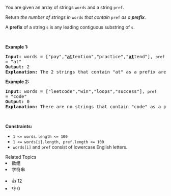 <p>You are given an array of strings <code>words</code> and a string <code>pref</code>.</p>

<p>Return <em>the number of strings in </em><code>words</code><em> that contain </em><code>pref</code><em> as a <strong>prefix</strong></em>.</p>

<p>A <strong>prefix</strong> of a string <code>s</code> is any leading contiguous substring of <code>s</code>.</p>

<p>&nbsp;</p> 
<p><strong class="example">Example 1:</strong></p>

<pre>
<strong>Input:</strong> words = ["pay","<strong><u>at</u></strong>tention","practice","<u><strong>at</strong></u>tend"], <span><code>pref </code></span>= "at"
<strong>Output:</strong> 2
<strong>Explanation:</strong> The 2 strings that contain "at" as a prefix are: "<u><strong>at</strong></u>tention" and "<u><strong>at</strong></u>tend".
</pre>

<p><strong class="example">Example 2:</strong></p>

<pre>
<strong>Input:</strong> words = ["leetcode","win","loops","success"], <span><code>pref </code></span>= "code"
<strong>Output:</strong> 0
<strong>Explanation:</strong> There are no strings that contain "code" as a prefix.
</pre>

<p>&nbsp;</p> 
<p><strong>Constraints:</strong></p>

<ul> 
 <li><code>1 &lt;= words.length &lt;= 100</code></li> 
 <li><code>1 &lt;= words[i].length, pref.length &lt;= 100</code></li> 
 <li><code>words[i]</code> and <code>pref</code> consist of lowercase English letters.</li> 
</ul>

<div><div>Related Topics</div><div><li>数组</li><li>字符串</li></div></div><br><div><li>👍 12</li><li>👎 0</li></div>